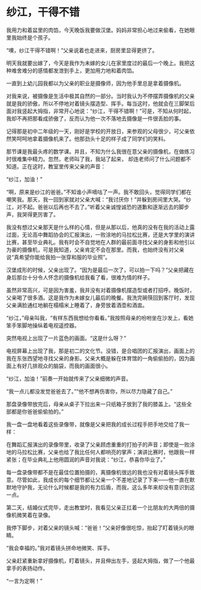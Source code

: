 # 纱江，干得不错

我用力和着盆里的肉馅，今天晚饭我要做汉堡。妈妈非常担心地过来偷看，在她眼里我始终是个孩子。 

“噢，纱江干得不错啊！”父亲说着也走进来，厨房里显得更挤了。 

明天我就要出嫁了，今天是我作为未嫁的女儿在家里度过的最后一个晚上。我把这种难舍难分的感情都发泄到手上，更加用力地和着肉馅。 

一直到上幼儿园我都以为父亲的职业是摄像师，因为他手里总是拿着摄像机。 

对我来说，被摄像是生活中极其自然的一部分。当时我认为不停摆弄摄像机的父亲就是我的骄傲，所以不停地对着镜头摆造型、挥手。每当这时，他就会在三脚架后面对我竖起大拇指，非常开心地说：“纱江，干得不错啊！”可是，不知从何时起，我却不再把那看成骄傲了，反而认为他一次不落地去摄像是一件很丢脸的事。 

记得那是初中二年级的一天，刚好是学校的开放日，来参观的父母很少，可父亲依然笑呵呵地拿着摄像机来了。他那劲头十足的样子成了同学们的笑料。 

那节课是我最头疼的数学课。并且，不知为什么我很在意父亲的摄像机，在做练习时很难集中精力。忽然，老师叫了我，我站了起来， 却连老师问了什么问题都不知道。正在这时，教室里传来父亲的声音： 

“纱江，加油！” 

“啊，原来是纱江的爸爸。”不知谁小声嘀咕了一声。我不敢回头，觉得同学们都在嘲笑我。那天，我一回到家就对父亲大喊：“我讨厌你！”并躲到房间里大哭。“纱江，对不起。爸爸以后再也不去了。”听着父亲诚惶诚恐的道歉和逐渐远去的脚步声，我哭得更厉害了。 

我没有想过父亲那天是什么样的心情，但是从那以后，他真的没有在我的活动上露过面，无论高中舞蹈协会的汇报演出，一败涂地的马拉松比赛，还是大学里的演讲比赛，甚至毕业典礼。我有时会不自觉地在人群的最前面寻找父亲的身影和他引以为豪的摄像机，可是我知道，父亲肯定不会在那里。而我，也始终没有对父亲说“真希望你能给我拍一张穿和服的毕业照”。 

汉堡成形的时候，父亲出现了。“因为是最后一次了，可以拍一下吗？”父亲把藏在身后那台十分令人怀念的摄像机给我看了看，很难为情的样子。 

虽然非常高兴，可是因为害羞，我并没有对着摄像机摆造型或者打招呼。晚饭时，父亲喝了很多酒。这是我作为未嫁女儿最后的晚餐。我洗完碗筷回到客厅时，发现父亲满脸通红地躺在榻榻米上睡着了，身旁放着酒壶和酒盅。 

“纱江，”母亲叫我，“有样东西我想给你看看。”我按照母亲的吩咐坐在沙发上，看她笨手笨脚地操纵着电视遥控器。 

突然电视上出现了一片蓝色的画面。“这是什么呀？” 

电视屏幕上出现了我，那是初二的文化节。没错，是合唱团的汇报演出，画面上的我在东张西望地寻找父亲的身影。父亲大概是躲在体育馆的一角偷偷拍的，因为画面上有好几排观众的脑袋，而我的画面很小。 

“纱江，加油！”前奏一开始就传来了父亲细微的声音。 

“我一点儿都没发觉爸爸去了。”“他不想再伤害你，所以尽力隐藏了自己。” 

那盘录像带放完后，母亲从桌子下拉出来一只纸箱子放到了我的膝盖上。“这些全部都是你爸爸偷偷拍的。” 

我一盘一盘地看着这些录像带，就像是父亲把我的成长过程手把手地交给了我一样： 

在舞蹈汇报演出的录像带里，收录了父亲顾虑重重的打拍子的声音；即使是一败涂地的马拉松比赛，父亲也给了我比任何人都响亮的掌声；演讲比赛时，他跟我一样紧张；在毕业典礼上他用圆润的声音对我说：“纱江，恭喜你毕业了。” 

每一盘录像带都不是在最佳位置拍摄的，离摄像机很远的我也没有对着镜头挥手致意。尽管如此，我成长的每个细节都让父亲一个不差地记录了下来——他一直在默默地守护我，无论什么时候都是我的有力后盾，而我，这么多年来却没有意识到这一点。 

第二天，结婚仪式完毕，走出教堂时，我看见父亲正扛着一个比朋友的大两倍的摄像机微笑着在录像。 

我停下脚步，对着父亲的镜头喊：“爸爸！”父亲好像很吃惊，抬起了盯着镜头的眼睛。 

“我会幸福的。”我对着镜头拼命地微笑、挥手。 

父亲赶紧重新拿好摄像机，盯着镜头，并且伸出左手，竖起大拇指，做了一个他最拿手的表扬动作。 

“一言为定啊！”